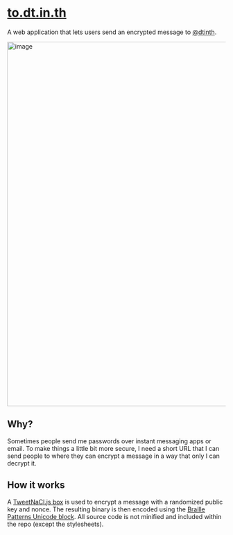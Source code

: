 # [to.dt.in.th](https://to.dt.in.th)

A web application that lets users send an encrypted message to [@dtinth](https://github.com/dtinth).

[<img width="839" alt="image" src="https://user-images.githubusercontent.com/193136/159846649-ab8a27fe-2b5d-4607-a606-c7f3e7845418.png">](https://to.dt.in.th)

## Why?

Sometimes people send me passwords over instant messaging apps or email. To make things a little bit more secure, I need a short URL that I can send people to where they can encrypt a message in a way that only I can decrypt it.

## How it works

A [TweetNaCl.js box](https://tweetnacl.js.org/#/box) is used to encrypt a message with a randomized public key and nonce. The resulting binary is then encoded using the [Braille Patterns Unicode block](https://en.wikipedia.org/wiki/Braille_Patterns). All source code is not minified and included within the repo (except the stylesheets).
